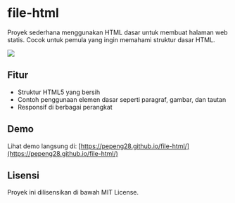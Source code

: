 # file-html

Proyek sederhana menggunakan HTML dasar untuk membuat halaman web statis. Cocok untuk pemula yang ingin memahami struktur dasar HTML.

![](https://images.app.goo.gl/9iFBKwHF1eai8QgB6)

## Fitur

- Struktur HTML5 yang bersih
- Contoh penggunaan elemen dasar seperti paragraf, gambar, dan tautan
- Responsif di berbagai perangkat

## Demo

Lihat demo langsung di: [https://pepeng28.github.io/file-html/](https://pepeng28.github.io/file-html/)

## Lisensi

Proyek ini dilisensikan di bawah MIT License.
